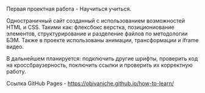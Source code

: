 Первая проектная работа - Научиться учиться.

Одностраничный сайт созданный с использованием возможностей HTML и CSS. Такими как: флексбокс верстка, позициониование элементов, структурирование и разделение файлов по методологии БЭМ. Также в проекте использованы анимации, трансформации и iframe видео.

В дальнейшем планируется: подключить другие шрифты, проверить код на кроссбраузерность, поключить ссылки и проверить их корректную работу.

Ссылка GitHub Pages - https://obivaniche.github.io/how-to-learn/
